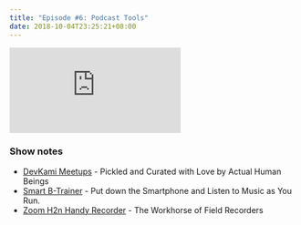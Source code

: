 ```yaml
---
title: "Episode #6: Podcast Tools"
date: 2018-10-04T23:25:21+08:00
---
```

<div class="iframe-container">
<iframe class="video" src="https://www.youtube.com/embed/FhTjs5uMpjA&t" frameborder="0" allow="autoplay; encrypted-media" allowfullscreen></iframe>
</div>

### Show notes

* [DevKami Meetups](https://devkami.com/page/meetups/) - Pickled and Curated with Love by Actual Human Beings
* [Smart B-Trainer](http://smartsports.sony.net/b-trainer/product/1G/US/en/index.html) - Put down the Smartphone and Listen to Music as You Run.
* [Zoom H2n Handy Recorder](https://www.zoom-na.com/products/field-video-recording/field-recording/zoom-h2n-handy-recorder) - The Workhorse of Field Recorders
<!--more-->
